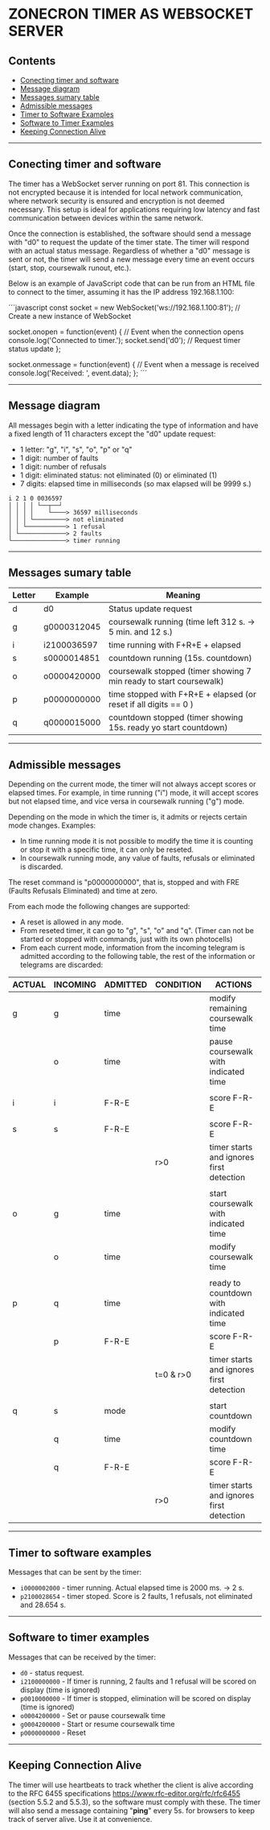# ZONECRON TIMER AS WEBSOCKET SERVER

## Contents
- [Conecting timer and software](#Conecting-timer-and-software)
- [Message diagram](#Message-diagram)
- [Messages sumary table](#Messages-sumary-table)
- [Admissible messages](#Admissible-messages)
- [Timer to Software Examples](#Timer-to-Software-Examples)
- [Software to Timer Examples](#Software-to-Timer-Examples)
- [Keeping Connection Alive](#keeping-connection-alive)

----------------------------------------------------------------------------------------------------

## Conecting timer and software

The timer has a WebSocket server running on port 81. This connection is not encrypted because it is intended for local network communication, where network security is ensured and encryption is not deemed necessary. This setup is ideal for applications requiring low latency and fast communication between devices within the same network.

Once the connection is established, the software should send a message with "d0" to request the update of the timer state. The timer will respond with an actual status message. Regardless of whether a "d0" message is sent or not, the timer will send a new message every time an event occurs (start, stop, coursewalk runout, etc.).

Below is an example of JavaScript code that can be run from an HTML file to connect to the timer, assuming it has the IP address 192.168.1.100:


´´´javascript
const socket = new WebSocket('ws://192.168.1.100:81');    // Create a new instance of WebSocket

socket.onopen = function(event) {                         // Event when the connection opens
    console.log('Connected to timer.');
    socket.send('d0');                                    // Request timer status update
};

socket.onmessage = function(event) {                      // Event when a message is received
    console.log('Received: ', event.data);
};
´´´

----------------------------------------------------------------------------------------------------

## Message diagram
All messages begin with a letter indicating the type of information and have a fixed length of 11 characters except the "d0" update request:

- 1 letter: "g", "i", "s", "o", "p" or "q"
- 1 digit: number of faults
- 1 digit: number of refusals
- 1 digit: eliminated status: not eliminated (0) or eliminated (1)
- 7 digits: elapsed time in milliseconds (so max elapsed will be 9999 s.)

```
i 2 1 0 0036597
│ │ │ │ └──┬──┘
│ │ │ │    └────> 36597 milliseconds
│ │ │ └─────────> not eliminated
│ │ └───────────> 1 refusal
│ └─────────────> 2 faults
└───────────────> timer running
```

----------------------------------------------------------------------------------------------------

## Messages sumary table

| Letter  |   Example   | Meaning                                                               |
|---------|-------------|-----------------------------------------------------------------------|
|    d    |     d0      | Status update request                                                 |
|    g    | g0000312045 | coursewalk running (time left 312 s. -> 5 min. and 12 s.)             |
|    i    | i2100036597 | time running with F+R+E + elapsed                                     |
|    s    | s0000014851 | countdown running (15s. countdown)                                    |
|    o    | o0000420000 | coursewalk stopped (timer showing 7 min ready to start coursewalk)    |
|    p    | p0000000000 | time stopped with F+R+E + elapsed (or reset if all digits == 0 )      |
|    q    | q0000015000 | countdown stopped (timer showing 15s. ready yo start countdown)       |

----------------------------------------------------------------------------------------------------

## Admissible messages 

Depending on the current mode, the timer will not always accept scores or elapsed times. 
For example, in time running ("i") mode, it will accept scores but not elapsed time, and vice versa in coursewalk running ("g") mode.

Depending on the mode in which the timer is, it admits or rejects certain mode changes. 
Examples:
- In time running mode it is not possible to modify the time it is counting or stop it with a specific time, it can only be reseted.
- In coursewalk running mode, any value of faults, refusals or eliminated is discarded.

The reset command is "p0000000000", that is, stopped and with FRE (Faults Refusals Eliminated) and time at zero.

From each mode the following changes are supported: 
- A reset is allowed in any mode.
- From reseted timer, it can go to "g", "s", "o" and "q". (Timer can not be started or stopped with commands, just with its own photocells)
- From each current mode, information from the incoming telegram is admitted according to the following table, the rest of the information or telegrams are discarded: 

| ACTUAL | INCOMING | ADMITTED | CONDITION | ACTIONS                                  |
|--------|----------|----------|-----------|------------------------------------------|
|   g    |     g    |   time   |           | modify remaining coursewalk time         |
|        |     o    |   time   |           | pause coursewalk with indicated time       |
|        |          |          |           |                                          |
|   i    |     i    |  F-R-E   |           | score F-R-E                              |
|        |          |          |           |                                          |
|   s    |     s    |  F-R-E   |           | score F-R-E                              |
|        |          |          |    r>0    | timer starts and ignores first detection |
|        |          |          |           |                                          |
|   o    |     g    |   time   |           | start coursewalk with indicated time     |
|        |     o    |   time   |           | modify coursewalk time                   |
|        |          |          |           |                                          |
|   p    |     q    |   time   |           | ready to countdown with indicated time   |
|        |     p    |  F-R-E   |           | score F-R-E                              |
|        |          |          | t=0 & r>0 | timer starts and ignores first detection |
|        |          |          |           |                                          |
|   q    |     s    |   mode   |           | start countdown                          |
|        |     q    |   time   |           | modify countdown time                    |
|        |     q    |  F-R-E   |           | score F-R-E                              |
|        |          |          |    r>0    | timer starts and ignores first detection |

----------------------------------------------------------------------------------------------------

## Timer to software examples 
Messages that can be sent by the timer:
  - `i0000002000` - timer running. Actual elapsed time is 2000 ms. -> 2 s. 
  - `p2100028654` - timer stoped. Score is 2 faults, 1 refusals, not eliminated and 28.654 s.
  
----------------------------------------------------------------------------------------------------

## Software to timer examples
Messages that can be received by the timer:
  - `d0` - status request. 
  - `i2100000000` - If timer is running, 2 faults and 1 refusal will be scored on display (time is ignored)
  - `p0010000000` - If timer is stopped, elimination will be scored on display (time is ignored)
  - `o0004200000` - Set or pause coursewalk time
  - `g0004200000` - Start or resume coursewalk time 
  - `p0000000000` - Reset

----------------------------------------------------------------------------------------------------

## Keeping Connection Alive

The timer will use heartbeats to track whether the client is alive according to the RFC 6455 specifications https://www.rfc-editor.org/rfc/rfc6455 (section 5.5.2 and 5.5.3), so the software must comply with these.
The timer will also send a message containing "__ping__" every 5s. for browsers to keep track of server alive. Use it at convenience.
